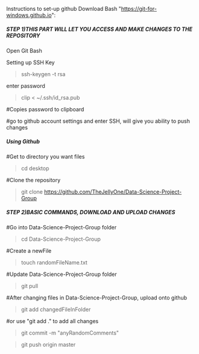 Instructions to set-up github
Download Bash "https://git-for-windows.github.io":


##### STEP 1)THIS PART WILL LET YOU ACCESS AND MAKE CHANGES TO THE REPOSITORY

Open Git Bash

Setting up SSH Key

>ssh-keygen -t rsa

enter password

>clip < ~/.ssh/id_rsa.pub   

#Copies password to clipboard

#go to github account settings and enter SSH, will give you ability to push changes

##### Using Github
#Get to directory you want files

>cd desktop

#Clone the repository

>git clone https://github.com/TheJellyOne/Data-Science-Project-Group


##### STEP 2)BASIC COMMANDS, DOWNLOAD AND UPLOAD CHANGES
#Go into Data-Science-Project-Group folder

>cd Data-Science-Project-Group

#Create a newFile

>touch randomFileName.txt

#Update Data-Science-Project-Group folder

>git pull

#After changing files in Data-Science-Project-Group, upload onto github

>git add changedFileInFolder   

#or use "git add ." to add all changes 

>git commit -m "anyRandomComments"

>git push origin master
